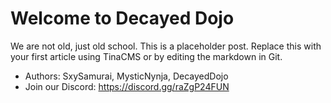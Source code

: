 # Welcome to Decayed Dojo

We are not old, just old school. This is a placeholder post. Replace this with your first article using TinaCMS or by editing the markdown in Git.

- Authors: SxySamurai, MysticNynja, DecayedDojo
- Join our Discord: https://discord.gg/raZgP24FUN